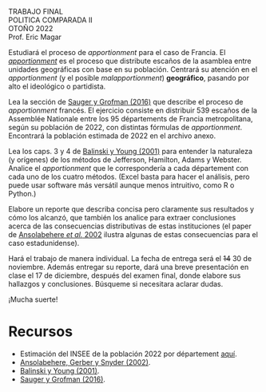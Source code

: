TRABAJO FINAL  
POLITICA COMPARADA II  
OTOÑO 2022  
Prof. Eric Magar  

Estudiará el proceso de *apportionment* para el caso de Francia. El [*apportionment*](https://ballotpedia.org/Apportionment) es el proceso que distribute escaños de la asamblea entre unidades geográficas con base en su población. Centrará su atención en el *apportionment* (y el posible *malapportionment*) **geográfico**, pasando por alto el ideológico o partidista.  

Lea la sección de [Sauger y Grofman (2016)](https://github.com/emagar/paper-mirror/blob/master/lit/sauger-grofman-Partisan-bias-france2016es.pdf) que describe el proceso de *apportionment* francés. El ejercicio consiste en distribuir 539 escaños de la Assemblée Nationale entre los 95 départements de Francia metropolitana, según su población de 2022, con distintas fórmulas de *apportionment*. Encontrará la población estimada de 2022 en el archivo anexo.  

Lea los caps. 3 y 4 de [Balinski y Young (2001)](https://github.com/emagar/paper-mirror/blob/master/lit/balinski-young-Fair-representation2001book.pdf) para entender la naturaleza (y orígenes) de los métodos de Jefferson, Hamilton, Adams y Webster. Analice el *apportionment* que le correspondería a cada département con cada uno de los cuatro métodos. (Excel basta para hacer el análisis, pero puede usar software más versátil aunque menos intruitivo, como R o Python.)  

Elabore un reporte que describa concisa pero claramente sus resultados y cómo los alcanzó, que también los analice para extraer conclusiones acerca de las consecuencias distributivas de estas instituciones (el paper de  [Ansolabehere *et al.* 2002](https://github.com/emagar/paper-mirror/blob/master/lit/ansolabehere.gerber.snyderCourtRedistricting2002apsr.pdf) ilustra algunas de estas consecuencias para el caso estadunidense).  

Hará el trabajo de manera individual. La fecha de entrega será el ~~14~~ 30 de noviembre. Además entregar su reporte, dará una breve presentación en clase el 17 de diciembre, después del examen final, donde elabore sus hallazgos y conclusiones. Búsqueme si necesitara aclarar dudas.  

¡Mucha suerte!  


# Recursos

-   Estimación del INSEE de la población 2022 por département [aquí](https://github.com/emagar/pc2/blob/master/exams/malap-france/pop-fr.csv).
-   [Ansolabehere, Gerber y Snyder (2002)](https://github.com/emagar/paper-mirror/blob/master/lit/ansolabehere.gerber.snyderCourtRedistricting2002apsr.pdf).
-   [Balinski y Young (2001)](https://github.com/emagar/paper-mirror/blob/master/lit/balinski-young-Fair-representation2001book.pdf).
-   [Sauger y Grofman (2016)](https://github.com/emagar/paper-mirror/blob/master/lit/sauger-grofman-Partisan-bias-france2016es.pdf).
